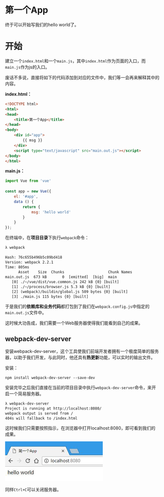 # 第一个App

终于可以开始写我们的hello world了。

# 开始

建立一个`index.html`和一个`main.js`，其中`index.html`作为页面的入口，而`main.js`作为js的入口。

废话不多说，直接将如下的代码添加到对应的文件中，我们等一会再来解释其中的内容。

**index.html：**

```HTML
<!DOCTYPE html>
<html>
<head>
    <title>第一个App</title>
</head>
<body>
    <div id="app">
        {{ msg }}
    </div>
    <script type="text/javascript" src="main.out.js"></script>
</body>
</html>
```

**main.js：**

```js
import Vue from 'vue'

const app = new Vue({
    el: '#app',
    data () {
        return {
            msg: 'hello world'
        }
    }
});
```

在终端中，在**项目目录**下执行`webpack`命令：

```
λ webpack

Hash: 76c655b496b5c09bd418
Version: webpack 2.2.1
Time: 805ms
      Asset    Size  Chunks                    Chunk Names
main.out.js  673 kB       0  [emitted]  [big]  main
   [0] ./~/vue/dist/vue.common.js 242 kB {0} [built]
   [1] ./~/process/browser.js 5.3 kB {0} [built]
   [2] (webpack)/buildin/global.js 509 bytes {0} [built]
   [3] ./main.js 115 bytes {0} [built]
```

于是我们的**依赖库和业务代码**都打包到了我们在`webpack.config.js`中指定的`main.out.js`文件中。

这时候大功告成，我们需要一个Web服务器使得我们能看到自己的成果。

## webpack-dev-server

安装webpack-dev-server，这个工具使我们前端开发者拥有一个极度简单的服务器，以助于我们开发，与此同时，他还具有**热更新**功能，可以实时的输出文件。

安装：

```
npm install webpack-dev-server --save-dev
```

安装完毕之后我们直接在当前的项目目录中执行`webpack-dev-server`命令，来开启一个简易服务器。

```
λ webpack-dev-server
Project is running at http://localhost:8080/
webpack output is served from /
404s will fallback to /index.html
```

这时候我们只需要按照指示，在浏览器中打开localhost:8080，即可看到我们的成果。

![](/assets/1_3.jpg)

同样`Ctrl+C`可以关闭服务器。

